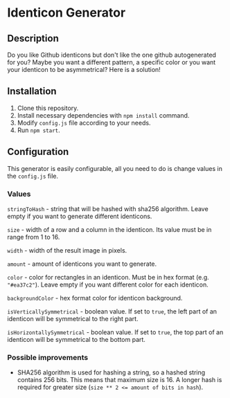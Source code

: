 # Identicon Generator

## Description

Do you like Github identicons but don't like the one github autogenerated for you? Maybe you want a different pattern, a specific color or you want your identicon to be asymmetrical? Here is a solution!

## Installation

1. Clone this repository.
2. Install necessary dependencies with `npm install` command.
3. Modify `config.js` file according to your needs.
4. Run `npm start`.

## Configuration

This generator is easily configurable, all you need to do is change values in the `config.js` file.

### Values

`stringToHash` - string that will be hashed with sha256 algorithm. Leave empty if you want to generate different identicons.

`size` - width of a row and a column in the identicon. Its value must be in range from 1 to 16.

`width` - width of the result image in pixels.

`amount` - amount of identicons you want to generate.

`color` - color for rectangles in an identicon. Must be in hex format (e.g. `"#ea37c2"`). Leave empty if you want different color for each identicon.

`backgroundColor` - hex format color for identicon background.

`isVerticallySymmetrical` - boolean value. If set to `true`, the left part of an identicon will be symmetrical to the right part.

`isHorizontallySymmetrical` - boolean value. If set to `true`, the top part of an identicon will be symmetrical to the bottom part.

### Possible improvements

- SHA256 algorithm is used for hashing a string, so a hashed string contains 256 bits. This means that maximum size is 16. A longer hash is required for greater size (`size ** 2 <= amount of bits in hash`).

